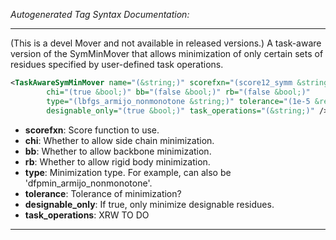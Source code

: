 <!-- THIS IS AN AUTOGENERATED FILE: Don't edit it directly, instead change the schema definition in the code itself. -->

_Autogenerated Tag Syntax Documentation:_

---
(This is a devel Mover and not available in released versions.) A task-aware version of the SymMinMover that allows minimization of only certain sets of residues specified by user-defined task operations.

```xml
<TaskAwareSymMinMover name="(&string;)" scorefxn="(score12_symm &string;)"
        chi="(true &bool;)" bb="(false &bool;)" rb="(false &bool;)"
        type="(lbfgs_armijo_nonmonotone &string;)" tolerance="(1e-5 &real;)"
        designable_only="(true &bool;)" task_operations="(&string;)" />
```

-   **scorefxn**: Score function to use.
-   **chi**: Whether to allow side chain minimization.
-   **bb**: Whether to allow backbone minimization.
-   **rb**: Whether to allow rigid body minimization.
-   **type**: Minimization type. For example, can also be 'dfpmin_armijo_nonmonotone'.
-   **tolerance**: Tolerance of minimization?
-   **designable_only**: If true, only minimize designable residues.
-   **task_operations**: XRW TO DO

---
